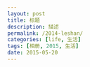 ```yaml
---
layout: post
title: 标题
description: 描述
permalink: /2014-leshan/
categories: [life, 生活]
tags: [相册, 2015, 生活]
date: 2015-05-20
---
```




